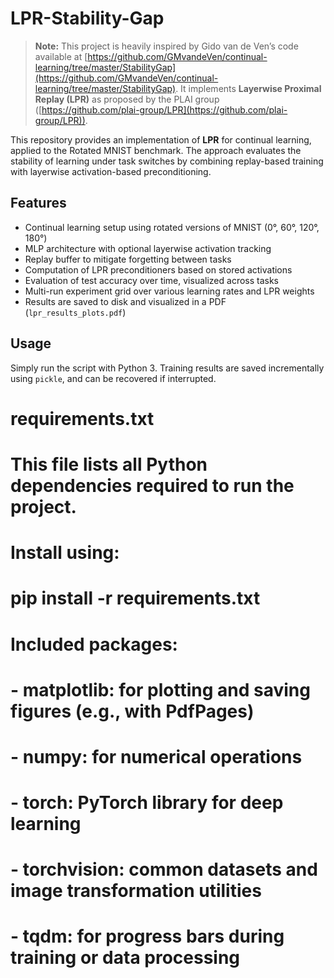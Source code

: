 # LPR-Stability-Gap

> **Note:** This project is heavily inspired by Gido van de Ven’s code available at [https://github.com/GMvandeVen/continual-learning/tree/master/StabilityGap](https://github.com/GMvandeVen/continual-learning/tree/master/StabilityGap).
> It implements **Layerwise Proximal Replay (LPR)** as proposed by the PLAI group ([https://github.com/plai-group/LPR](https://github.com/plai-group/LPR)).


This repository provides an implementation of **LPR** for continual learning, applied to the Rotated MNIST benchmark. The approach evaluates the stability of learning under task switches by combining replay-based training with layerwise activation-based preconditioning.

## Features

- Continual learning setup using rotated versions of MNIST (0°, 60°, 120°, 180°)
- MLP architecture with optional layerwise activation tracking
- Replay buffer to mitigate forgetting between tasks
- Computation of LPR preconditioners based on stored activations
- Evaluation of test accuracy over time, visualized across tasks
- Multi-run experiment grid over various learning rates and LPR weights
- Results are saved to disk and visualized in a PDF (`lpr_results_plots.pdf`)

## Usage

Simply run the script with Python 3. Training results are saved incrementally using `pickle`, and can be recovered if interrupted.

# requirements.txt
# 
# This file lists all Python dependencies required to run the project.
# Install using:
#     pip install -r requirements.txt
#
# Included packages:
# - matplotlib: for plotting and saving figures (e.g., with PdfPages)
# - numpy: for numerical operations
# - torch: PyTorch library for deep learning
# - torchvision: common datasets and image transformation utilities
# - tqdm: for progress bars during training or data processing
